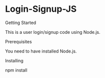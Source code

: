 # Login-Signup-JS
Getting Started

This is a user login/signup code using Node.js.

Prerequisites

You need to have installed Node.js.

Installing

npm install
